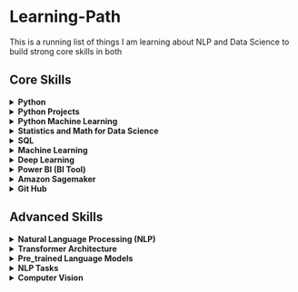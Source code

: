 # Learning-Path
This is a running list of things I am learning about NLP and Data Science to build strong core skills in both
## Core Skills<br>




<details><summary> <b> Python </b> <br></summary>
<p>


| Resource          | Progress      | Done          |
| -------------     | ------------- | ------------- |
| Youtube : Tutorial: Krish Naik - Complete Python           |     ✓          |       ✓        |
| Youtube: Programming with Mosh  |       ✓         |     ✓           |
| Youtube: Python Full Course |       ✓         |               |










</p>
</details>



<details><summary> <b> Python Projects </b> <br></summary>
<p>


| Resource          | Progress      | Done          |
| -------------     | ------------- | ------------- |
| Project 1: Automation with Python           |     ✓          |               |
| Project 2: Machine Learning with Python  |               |                |
| Project 3: Building a website with Django |               |               |






</p>
</details>





<details><summary> <b> Python Machine Learning </b> <br></summary>
<p>


| Resource          | Progress      | Done          |
| -------------     | ------------- | ------------- |
| Youtube: Programming with Mosh          |     ✓          |              |
| Project 1:   |               |                |
| Project 2:  |                |               |










</p>
</details>









<details><summary> <b> Statistics and Math for Data Science </b> <br></summary>
<p>


| Resource          | Progress      | Done          |
| -------------     | ------------- | ------------- |
| Statistics and probability-Khan Academy           |     ✓          |       ✓        |
| Udemy: Statistics & Mathematics for Data Science & Data Analytics  |       ✓         |     ✓           |
| Youtube: Mathematics and Statistics for Data Science |       ✓         |         ✓        |






</p>
</details>






<details><summary> <b> SQL </b> <br></summary>
<p>


| Resource          | Progress      | Done          |
| -------------     | ------------- | ------------- |
| Youtube : SQL Tutorial - Full Database Course for Beginners           |     ✓          |       ✓        |
| Youtube: SQL Tutorial for Beginners 2023 | SQL Tutorial | SQL Full Course 2023 | MySQL | SQL | Simplilearn  |       ✓         |  ✓ |
| Youtube: SQL Full Course  by Programming with Mosh|       ✓         |               |






</p>
</details>





<details><summary> <b> Machine Learning </b> <br></summary>
<p>


| Resource          | Progress      | Done          |
| -------------     | ------------- | ------------- |
| Book: AI and Machine Learning For Coders: A Programmer's Guide to Artificial Intelligence           |     ✓          |       ✓        |
| Book: Hands-On Machine Learning with Scikit-Learn, Keras, and TensorFlow, 3rd Edition by Aurélien Géron           |     ✓          |       ✓        |
| Udemy: Machine Learning A-Z™: AI, Python & R + ChatGPT Bonus [2023]|       ✓         |     ✓           |
| Udemy: Data Preprocessing |       ✓         |      ✓         |
| Udemy: Data Preprocessing in Python |       ✓         |      ✓         |
| Udemy: Data Preprocessing in R|       ✓         |      ✓         |
| Udemy: Regression |       ✓         |      ✓         |
| Udemy: Evaluating Regression Models Performance |       ✓         |      ✓         |
| Udemy: Regression Model selection in Python|       ✓         |      ✓         |
| Udemy: Classification |       ✓         |      ✓         |
| Udemy: Evaluating Classification Models Performance |       ✓         |      ✓         |
| Udemy: Clustering |       ✓         |      ✓         |
| Udemy: Association Rule Learning |       ✓         |      ✓         |
| Udemy: Reinforcement Learning |       ✓         |      ✓         |
| Udemy: Natural Language Processing |       ✓         |      ✓         |
| Udemy: Deep Learning |       ✓         |      ✓         |
| Udemy: Dimensionality Reduction |       ✓         |      ✓         |
| Udemy: Model Selection and Boosting |       ✓         |      ✓         |
| Udemy: Data Preprocessing |       ✓         |      ✓         |
| Udemy: Data Preprocessing |       ✓         |      ✓         |
| Udemy: Data Preprocessing |       ✓         |      ✓         |
| Udemy: Data Preprocessing |       ✓         |      ✓         |
| Udemy: Data Preprocessing |       ✓         |      ✓         |
| Udemy: Data Preprocessing |       ✓         |      ✓         |
| Udemy: Data Preprocessing |       ✓         |      ✓         |






</p>
</details>






<details><summary> <b> Deep Learning </b> <br></summary>
<p>


| Resource          | Progress      | Done          |
| -------------     | ------------- | ------------- |
| Youtube: MIT Introduction to Deep Learning by Alexander Amini           |     ✓          |       ✓        |
| Book: Deep Learning from Scratch: Building with Python from First Principles by Seth Weidman  |       ✓         |     ✓           |
| Youtube: Deep Learning With PyTorch - Full Course by Patric Loeber |       ✓         |    ✓           |






</p>
</details>











<details><summary> <b> Power BI (BI Tool) </b> <br></summary>
<p>


| Resource          | Progress      | Done          |
| -------------     | ------------- | ------------- |
| Youtube : How to use Microsoft Power BI - Tutorial for Beginners by Kevin Stratwert          |     ✓          |       ✓        |
| Youtube: Power BI Project- Codebasics: Sales Insights Data Analysis Project - 1 - Problem Statement  |       ✓          |               |






</p>
</details>



<details><summary> <b> Amazon Sagemaker </b> <br></summary>
<p>


| Resource          | Progress      | Done          |
| -------------     | ------------- | ------------- |
| Youtube : AWS SageMaker For ML And DL Tutorial Playlist- What Will We Learn In This Playlist?          |   ✓             |     ✓          |
| Youtube : Tutorial -Build,Train, Deploy Machine Learning Model In AWS SageMaker- Creating Notebook Instance  |     ✓            |    ✓             |






</p>
</details>




<details><summary> <b> Git Hub </b> <br></summary>
<p>


| Resource          | Progress      | Done          |
| -------------     | ------------- | ------------- |
| Youtube: Git and GitHub for Beginners Tutorial by Kevin Stratvert          |     ✓          |       ✓        |
| Website: Git Tutorial by BitBucket  |       ✓         |               |
| Website: git — the simple guide |       ✓         |     ✓          |






</p>
</details>













## Advanced Skills<br>



<details><summary> <b> Natural Language Processing (NLP) </b> <br></summary>
<p>

| Resource          | Progress      | Done          |
| -------------     | ------------- | ------------- |
| Hugging Face: Introduction to NLP        |    ✓             |   ✓              |
| Hugging Face: USING 🤗 TRANSFORMERS |   ✓              |    ✓             |
| Hugging Face: Transformer Models   |        ✓      |     ✓            |   
| Hugging Face: Fine-tuning a Pre-trained Model  |    ✓          |     ✓            |
| Hugging Face: Sharing Models and Tokenizers   |     ✓    |    ✓           |
| Hugging Face: The Hugging Face Datasets Library  |     ✓         |      ✓         |
| Hugging Face: The Hugging Face Tokenizers Library  |   ✓          |      ✓         |
| Hugging Face: Main NLP Tasks|        ✓      |      ✓         |   
| Hugging Face: Building and Sharing Demos  |    ✓          |      ✓         |
| Youtube: Complete Road Map To Prepare NLP by Krish Naik |    ✓           |      ✓         |
| Youtube: Tokenization by Krish Naik|    ✓           |     ✓          |
| Youtube: Stemming And Lemmatization Intuition by Krish Naik|    ✓           |     ✓          |
| Youtube: Stemming by Krish Naik|    ✓           |     ✓          |
| Youtube: Lemmatization by Krish Naik|    ✓           |     ✓          |
| Youtube: Bag Of Words Intuition by Krish Naik|    ✓           |     ✓          |
| Youtube: TF-IDF Intuition Text Preprocessing by Krish Naik|    ✓           |     ✓          |
| Youtube: TF-IDF for Machine Learning Text Preprocessing by Krish Naik|    ✓           |     ✓          |
| Youtube: Implementing a Spam classifier in Python by Krish Naik|    ✓           |     ✓          |
| Youtube: Word2Vec by Krish Naik|    ✓           |     ✓          |
| Youtube: Why Use Recurrent Neural Network and Its Application by Krish Naik|    ✓       |     ✓      |
| Youtube: Recurrent Neural Network Forward Propagation With Time by Krish Naik|    ✓       |     ✓      | | | 
| Youtube: Back Propagation In Recurrent Neural Network by Krish Naik|    ✓       |     ✓      | 
| Youtube: Problems In Simple Recurrent Neural Network by Krish Naik|    ✓       |     ✓      |
| Youtube: LSTM Recurrent Neural Network In Depth Intuition|    ✓       |     ✓      |

</p>
</details>


<details><summary> <b> Transformer Architecture </b> <br></summary>
<p>

| Resource          | Progress      | Done          |
| -------------     | ------------- | ------------- |
| Youtube: The Narrated Transformer Language Model        |    ✓             |   ✓              |
| Blog: Jay Alammar - The Illustrated Transformer |   ✓              |    ✓             |
| Youtube: Live -Transformers In-depth Architecture Understanding- Attention Is All You Need   |        ✓      |     ✓            |   
| Research Paper: Attention Is All You Need  |    ✓          |     ✓            |
| Hugging Face: Transformers   |     ✓    |    ✓           |
| Blog: Jay Alammar - A Visual Guide to Using BERT for the First Time   |     ✓    |    ✓           |
| Blog: Fabio Chiusano - A Full Guide to Finetuning T5 for Text2Text and Building a Demo with Streamlit   |     ✓    |    ✓           |
| Blog: Jay Alammar - The Illustrated GPT-2 (Visualizing Transformer Language Models)   |     ✓    |    ✓           |

</p>
</details>





<details><summary> <b> Pre_trained Language Models </b> <br></summary>
<p>

| Models          | Progress      | Done          |
| -------------     | ------------- | ------------- |
| BERT        |    ✓             |   ✓              |
| ROBERTa |   ✓              |    ✓             |
| BART   |        ✓      |     ✓            |   
| PEGASUS  |    ✓          |     ✓            |
| T5   |     ✓    |    ✓           |
| GPT  |     ✓    |    ✓           |

</p>
</details>



<details><summary> <b> NLP Tasks </b> <br></summary>
<p>

| Tasks          | Progress      | Done          |
| -------------     | ------------- | ------------- |
| Hugging Face: Summarization        |    ✓             |   ✓              |
| Hugging Face: Sentiment Analysis |   ✓              |    ✓             |
| Hugging Face: Translation  |        ✓      |     ✓            |   
| Hugging Face: Question answer Generation  |    ✓          |     ✓            |
| Hugging Face: Automatic Speech Recognition  |     ✓    |    ✓           |
| Hugging Face: Fine-tuning a masked language model  |     ✓    |    ✓           |

</p>
</details>





<details><summary> <b> Computer Vision </b> <br></summary>
<p>


| Resource          | Progress      | Done          |
| -------------     | ------------- | ------------- |
| Hugging Face: The State of Computer Vision at Hugging Face          |     ✓          |       ✓        |
| Hugging Face: Vision Transformer (ViT)  |       ✓         |     ✓           |
| Hugging Face: Fine-Tune ViT for Image Classification with 🤗 Transformers |       ✓         |               |






</p>
</details>











